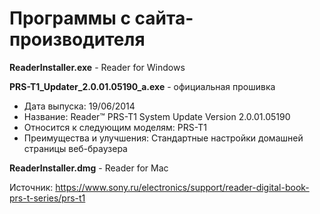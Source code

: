 # Программы с сайта-производителя

**ReaderInstaller.exe** - Reader for Windows

**PRS-T1_Updater_2.0.01.05190_a.exe** - официальная прошивка
- Дата выпуска: 19/06/2014
- Название: Reader™ PRS-T1 System Update Version 2.0.01.05190
- Относится к следующим моделям: PRS-T1
- Преимущества и улучшения: Стандартные настройки домашней страницы веб-браузера

**ReaderInstaller.dmg** - Reader for Mac

Источник: https://www.sony.ru/electronics/support/reader-digital-book-prs-t-series/prs-t1